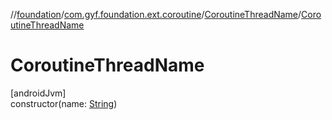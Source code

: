 //[foundation](../../../index.md)/[com.gyf.foundation.ext.coroutine](../index.md)/[CoroutineThreadName](index.md)/[CoroutineThreadName](-coroutine-thread-name.md)

# CoroutineThreadName

[androidJvm]\
constructor(name: [String](https://kotlinlang.org/api/core/kotlin-stdlib/kotlin/-string/index.html))